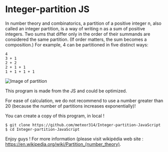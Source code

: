 # Integer-partition JS
In number theory and combinatorics, a partition of a positive integer n, also called an integer partition, is a way of writing n as a sum of positive integers. Two sums that differ only in the order of their summands are considered the same partition. (If order matters, the sum becomes a composition.) For example, 4 can be partitioned in five distinct ways:

    4
    3 + 1
    2 + 2
    2 + 1 + 1
    1 + 1 + 1 + 1
![Image of partition](https://upload.wikimedia.org/wikipedia/commons/thumb/4/46/Partitions_of_n_with_biggest_addend_k.svg/731px-Partitions_of_n_with_biggest_addend_k.svg.png)


This program is made from the JS and could be optimized.

For ease of calculation, we do not recommend to use a number greater than 20 (because the number of partitions increases exponentially)!  

You can create a copy of this program, in local ! 

    $ git clone https://github.com/meteor314/Integer-partition-JavaScript
    $ cd Integer-partition-JavaScript


Enjoy guys !
For more information (please visit wikipédia web site : https://en.wikipedia.org/wiki/Partition_(number_theory).
